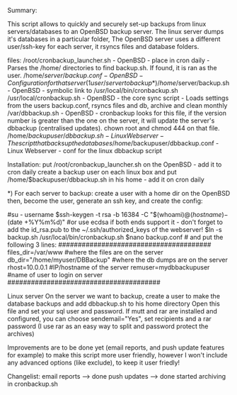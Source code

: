 Summary:

This script allows to quickly and securely set-up backups from linux servers/databases to an OpenBSD backup server.
The linux server dumps it's databases in a particular folder, The OpenBSD server uses a different user/ssh-key for each server, it rsyncs files and database folders.

files:
/root/cronbackup_launcher.sh - OpenBSD - place in cron daily - Parses the /home/ directories to find backup.sh. If found, it is ran as the user.
/home/$server/backup.conf - OpenBSD - Configuration for that server (1 user/server to backup*)
/home/$server/backup.sh - OpenBSD - symbolic link to /usr/local/bin/cronbackup.sh
/usr/local/cronbackup.sh - OpenBSD - the core sync script - Loads settings from the users backup.conf, rsyncs files and db, archive and clean monthly
/var/dbbackup.sh - OpenBSD - cronbackup looks for this file, if the version number is greater than the one on the server, it will update the server's dbbackup (centralised updates). chown root and chmod 444 on that file.
/home/$backupuser/dbbackup.sh - Linux Webserver - The script that backs up the databases
/home/$backupuser/dbbackup.conf - Linux Webserver - conf for the linux dbbackup script

Installation:
put /root/cronbackup_launcher.sh on the OpenBSD - add it to cron daily
create a backup user on each linux box and put /home/$backupuser/dbbackup.sh in his home - add it on cron daily

*) For each server to backup: create a user with a home dir on the OpenBSD
then, become the user, generate an ssh key, and create the config:

#su - username
$ssh-keygen -t rsa -b 16384 -C "$(whoami)@$(hostname)-$(date +%Y%m%d)" #or use ecdsa if both ends support it - don't forget to add the id_rsa.pub to the ~/.ssh/authorized_keys of the webserver!
$ln -s backup.sh /usr/local/bin/cronbackup.sh
$nano backup.conf # and put the following 3 lines:
#######################################
files_dir=/var/www #where the files are on the server
db_dir="/home/myuser/DBBackup" #where the db dumps are on the server
rhost=10.0.0.1 #IP/hostname of the server
remuser=mydbbackupuser #name of user to login on server
#######################################

Linux server
On the server we want to backup, create a user to make the database backups and add dbbackup.sh to his home directory
Open this file and set your sql user and password.
If mutt and rar are installed and configured, you can choose sendemail="Yes", set recipients and a rar password (I use rar as an easy way to split and password protect the archives)

Improvements are to be done yet (email reports, and push update features for example) to make this script more user friendly, however I won't include any advanced options (like exclude), to keep it user friedly!

Changelist:
email reports --> done
push updates  --> done
started archiving in cronbackup.sh